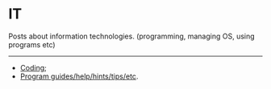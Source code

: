 IT
==

Posts about information technologies. (programming, managing OS, using programs etc)

---

* [Coding](code);
* [Program guides/help/hints/tips/etc](prog).


